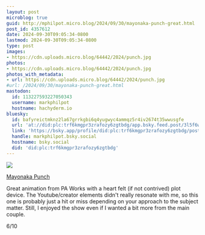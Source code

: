 ```yaml
---
layout: post
microblog: true
guid: http://mphilpot.micro.blog/2024/09/30/mayonaka-punch-great.html
post_id: 4357612
date: 2024-09-30T09:05:34-0800
lastmod: 2024-09-30T09:05:34-0800
type: post
images:
- https://cdn.uploads.micro.blog/64442/2024/punch.jpg
photos:
- https://cdn.uploads.micro.blog/64442/2024/punch.jpg
photos_with_metadata:
- url: https://cdn.uploads.micro.blog/64442/2024/punch.jpg
#url: /2024/09/30/mayonaka-punch-great.html
mastodon:
  id: 113227593227050343
  username: markphilpot
  hostname: hachyderm.io
bluesky:
  id: bafyreictmknz2la67grrkgbi6q4yugwyc4ammqz5r4iv2674t35wwusgfe
  url: 'at://did:plc:trf6kmgpr3zrafozy6zgtbdg/app.bsky.feed.post/3l5f6w5upfe2o'
  link: 'https://bsky.app/profile/did:plc:trf6kmgpr3zrafozy6zgtbdg/post/3l5f6w5upfe2o'
  handle: markphilpot.bsky.social
  hostname: bsky.social
  did: 'did:plc:trf6kmgpr3zrafozy6zgtbdg'
---
```

![](https://micro.markphilpot.com/uploads/2024/punch.jpg)

[Mayonaka Punch](https://anilist.co/anime/174044/Mayonaka-Punch/)

Great animation from PA Works with a heart felt (if not contrived) plot device. The Youtube/creator elements didn't really resonate with me, so this one is probably just a hit or miss depending on your approach to the subject matter. Still, I enjoyed the show even if I wanted a bit more from the main couple.

6/10

